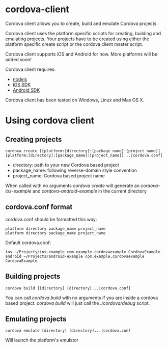 cordova-client
==============

Cordova client allows you to create, build and emulate Cordova projects.

Cordova client uses the platform specific scripts for creating, building and emulating projects. Your projects have to be created using either the platform specific create script or the cordova client master script.

Cordova client supports iOS and Android for now. More platforms will be added soon!

Cordova client requires:

- [nodejs](http://nodejs.org/)
- [iOS SDK](http://developer.apple.com)
- [Android SDK](http://developer.android.com)

Cordova client has been tested on Windows, Linux and Mas OS X.


Using cordova client
====================

Creating projects
-----------------

    cordova create [[platform:[directory]:[package_name]:[project_name]] [platform:[directory]:[package_name]:[project_name]]...|cordova.conf]
<!-- -->

- directory: path to your new Cordova based project
- package_name: following reverse-domain style convention
- project_name: Cordova based project name

When called with no arguments _cordova create_ will generate an _cordova-ios-example_ and _cordova-android-example_ in the current directory

cordova.conf format
-------------------

cordova.conf should be formatted this way:

    platform directory package_name project_name
    platform directory package_name project_name

Default cordova.conf:

    ios ~/Projects/ios-example com.example.cordovaexample CordovaExample
    android ~/Projects/android-example com.example.cordovaexample CordovaExample

Building projects
-----------------

    cordova build [[directory] [directory]...|cordova.conf]

You can call _cordova build_ with no arguments if you are inside a cordova based project. _cordova build_ will just call the _./cordova/debug_ script.


Emulating projects
------------------

    cordova emulate [directory] [directory]...|cordova.conf

Will launch the platform's emulator
